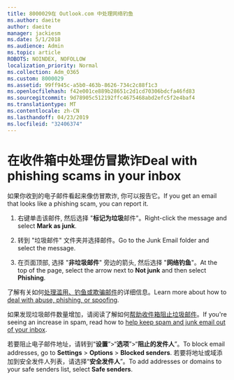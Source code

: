 ```yaml
---
title: 8000029在 Outlook.com 中处理网络钓鱼
ms.author: daeite
author: daeite
manager: jackiesm
ms.date: 5/1/2018
ms.audience: Admin
ms.topic: article
ROBOTS: NOINDEX, NOFOLLOW
localization_priority: Normal
ms.collection: Adm_O365
ms.custom: 8000029
ms.assetid: 99ff945c-a5b0-463b-8626-734c2c88f1c3
ms.openlocfilehash: f42e001ce889b28651c2d1cd70306bdcfa46fd83
ms.sourcegitcommit: 9d78905c512192ffc4675468abd2efc5f2e4baf4
ms.translationtype: MT
ms.contentlocale: zh-CN
ms.lasthandoff: 04/23/2019
ms.locfileid: "32406374"
---
```

# <a name="deal-with-phishing-scams-in-your-inbox"></a><span data-ttu-id="fbfbb-102">在收件箱中处理仿冒欺诈</span><span class="sxs-lookup"><span data-stu-id="fbfbb-102">Deal with phishing scams in your inbox</span></span>

<span data-ttu-id="fbfbb-103">如果你收到的电子邮件看起来像仿冒欺诈, 你可以报告它。</span><span class="sxs-lookup"><span data-stu-id="fbfbb-103">If you get an email that looks like a phishing scam, you can report it.</span></span>
  
1. <span data-ttu-id="fbfbb-104">右键单击该邮件, 然后选择 "**标记为垃圾**邮件"。</span><span class="sxs-lookup"><span data-stu-id="fbfbb-104">Right-click the message and select **Mark as junk**.</span></span> 
    
2. <span data-ttu-id="fbfbb-105">转到 "垃圾邮件" 文件夹并选择邮件。</span><span class="sxs-lookup"><span data-stu-id="fbfbb-105">Go to the Junk Email folder and select the message.</span></span>
    
3. <span data-ttu-id="fbfbb-106">在页面顶部, 选择 "**非垃圾邮件**" 旁边的箭头, 然后选择 "**网络钓鱼**"。</span><span class="sxs-lookup"><span data-stu-id="fbfbb-106">At the top of the page, select the arrow next to **Not junk** and then select **Phishing**.</span></span> 
    
<span data-ttu-id="fbfbb-107">了解有关如何[处理滥用、钓鱼或欺骗邮件](https://go.microsoft.com/fwlink/p/?linkid=873139)的详细信息。</span><span class="sxs-lookup"><span data-stu-id="fbfbb-107">Learn more about how to [deal with abuse, phishing, or spoofing](https://go.microsoft.com/fwlink/p/?linkid=873139).</span></span>
  
<span data-ttu-id="fbfbb-108">如果发现垃圾邮件数量增加，请阅读了解如何[帮助收件箱阻止垃圾邮件](https://go.microsoft.com/fwlink/p/?linkid=873140)。</span><span class="sxs-lookup"><span data-stu-id="fbfbb-108">If you're seeing an increase in spam, read how to [help keep spam and junk email out of your inbox](https://go.microsoft.com/fwlink/p/?linkid=873140).</span></span>
  
<span data-ttu-id="fbfbb-109">若要阻止电子邮件地址，请转到“**设置**”\>“**选项**”\>“**阻止的发件人**”。</span><span class="sxs-lookup"><span data-stu-id="fbfbb-109">To block email addresses, go to **Settings** \> **Options** \> **Blocked senders**.</span></span> <span data-ttu-id="fbfbb-110">若要将地址或域添加到安全发件人列表，请选择“**安全发件人**”。</span><span class="sxs-lookup"><span data-stu-id="fbfbb-110">To add addresses or domains to your safe senders list, select **Safe senders**.</span></span> 
  

